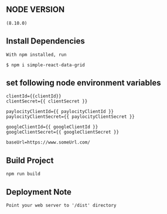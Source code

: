 
## NODE VERSION ##
	(8.10.0) 

## Install Dependencies ##
	With npm installed, run
	
	$ npm i simple-react-data-grid

## set following node environment variables ##
	
	clientId={{clientId}}
	clientSecret={{ clientSecret }}
	
	paylocityClientId={{ paylocityClientId }}
	paylocityClientSecret={{ paylocityClientSecret }}
	
	googleClientId={{ googleClientId }}
	googleClientSecret={{ googleClientSecret }}
	
	baseUrl=https://www.someUrl.com/

## Build Project ##
	npm run build
		
## Deployment Note ##
	Point your web server to '/dist' directory
